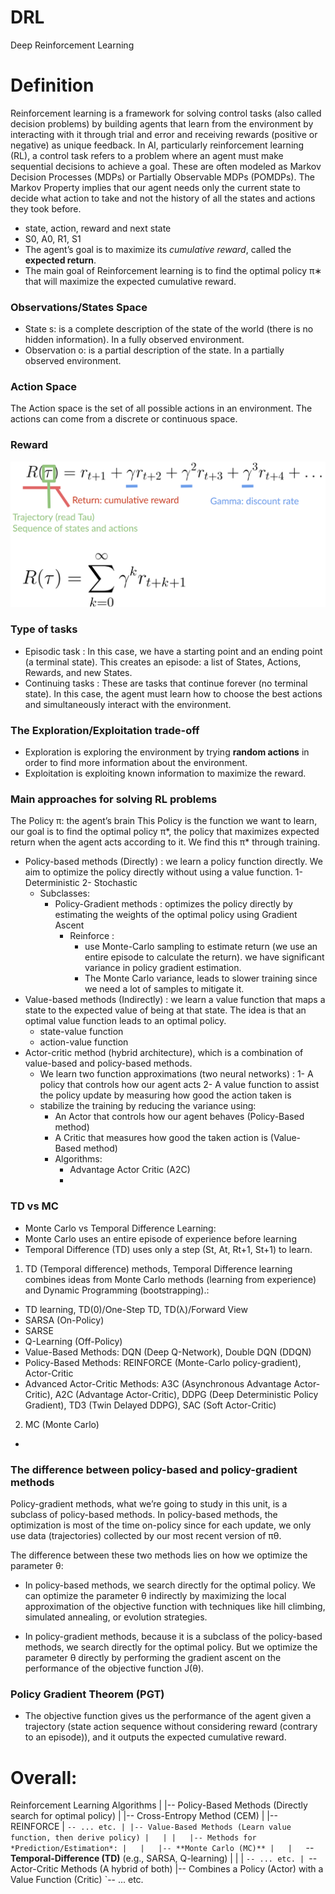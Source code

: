 # DRL
Deep Reinforcement Learning

# Definition
Reinforcement learning is a framework for solving control tasks (also called decision problems) by building agents that learn from the environment by interacting with it through trial and error and receiving rewards (positive or negative) as unique feedback.
In AI, particularly reinforcement learning (RL), a control task refers to a problem where an agent must make sequential decisions to achieve a goal. These are often modeled as Markov Decision Processes (MDPs) or Partially Observable MDPs (POMDPs).
The Markov Property implies that our agent needs only the current state to decide what action to take and not the history of all the states and actions they took before.

- state, action, reward and next state
- S0, A0, R1, S1
- The agent’s goal is to maximize its *cumulative reward*, called the **expected return**.
- The main goal of Reinforcement learning is to find the optimal policy π∗ that will maximize the expected cumulative reward.

### Observations/States Space
- State s: is a complete description of the state of the world (there is no hidden information). In a fully observed environment.
- Observation o: is a partial description of the state. In a partially observed environment.

### Action Space
The Action space is the set of all possible actions in an environment. The actions can come from a discrete or continuous space.

### Reward
![pics/Reward.jpg](https://github.com/mohammadkad/DRL/blob/main/pics/rewards.jpg)

### Type of tasks
- Episodic task : In this case, we have a starting point and an ending point (a terminal state). This creates an episode: a list of States, Actions, Rewards, and new States.
- Continuing tasks : These are tasks that continue forever (no terminal state). In this case, the agent must learn how to choose the best actions and simultaneously interact with the environment.

### The Exploration/Exploitation trade-off
- Exploration is exploring the environment by trying **random actions** in order to find more information about the environment.
- Exploitation is exploiting known information to maximize the reward.

### Main approaches for solving RL problems
The Policy π: the agent’s brain
This Policy is the function we want to learn, our goal is to find the optimal policy π*, the policy that maximizes expected return when the agent acts according to it. We find this π* through training.

- Policy-based methods (Directly) : we learn a policy function directly. We aim to optimize the policy directly without using a value function.
  1- Deterministic
  2- Stochastic
  - Subclasses:
    - Policy-Gradient methods : optimizes the policy directly by estimating the weights of the optimal policy using Gradient Ascent
      - Reinforce :
        - use Monte-Carlo sampling to estimate return (we use an entire episode to calculate the return). we have significant variance in policy gradient estimation.
        - The Monte Carlo variance, leads to slower training since we need a lot of samples to mitigate it.
- Value-based methods (Indirectly) : we learn a value function that maps a state to the expected value of being at that state. The idea is that an optimal value function leads to an optimal policy.
  - state-value function
  - action-value function
- Actor-critic method (hybrid architecture), which is a combination of value-based and policy-based methods.
  - We learn two function approximations (two neural networks) : 1- A policy that controls how our agent acts 2- A value function to assist the policy update by measuring how good the action taken is
  - stabilize the training by reducing the variance using:
    - An Actor that controls how our agent behaves (Policy-Based method)
    - A Critic that measures how good the taken action is (Value-Based method)
    - Algorithms:
      -  Advantage Actor Critic (A2C)
      -  

### TD vs MC
- Monte Carlo vs Temporal Difference Learning:
- Monte Carlo uses an entire episode of experience before learning
- Temporal Difference (TD) uses only a step (St, At, Rt+1, St+1) to learn.
1. TD (Temporal difference) methods, Temporal Difference learning combines ideas from Monte Carlo methods (learning from experience) and Dynamic Programming (bootstrapping).:
 - TD learning, TD(0)/One-Step TD, TD(λ)/Forward View
 - SARSA (On-Policy)
 - SARSE
 - Q-Learning (Off-Policy)
 - Value-Based Methods: DQN (Deep Q-Network), Double DQN (DDQN)
 - Policy-Based Methods: REINFORCE (Monte-Carlo policy-gradient), Actor-Critic
 - Advanced Actor-Critic Methods: A3C (Asynchronous Advantage Actor-Critic), A2C (Advantage Actor-Critic), DDPG (Deep Deterministic Policy Gradient), TD3 (Twin Delayed DDPG), SAC (Soft Actor-Critic)
2. MC (Monte Carlo)
 - 

### The difference between policy-based and policy-gradient methods
Policy-gradient methods, what we’re going to study in this unit, is a subclass of policy-based methods. In policy-based methods, the optimization is most of the time on-policy since for each update, we only use data (trajectories) collected by our most recent version of πθ.

The difference between these two methods lies on how we optimize the parameter θ:

- In policy-based methods, we search directly for the optimal policy. We can optimize the parameter
θ indirectly by maximizing the local approximation of the objective function with techniques like hill climbing, simulated annealing, or evolution strategies.

- In policy-gradient methods, because it is a subclass of the policy-based methods, we search directly for the optimal policy. But we optimize the parameter
θ directly by performing the gradient ascent on the performance of the objective function J(θ).

### Policy Gradient Theorem (PGT)
- The objective function gives us the performance of the agent given a trajectory (state action sequence without considering reward (contrary to an episode)), and it outputs the expected cumulative reward.

# Overall:
Reinforcement Learning Algorithms
|
|-- Policy-Based Methods (Directly search for optimal policy)
|   |-- Cross-Entropy Method (CEM)
|   |-- REINFORCE
|   `-- ... etc.
|
|-- Value-Based Methods (Learn value function, then derive policy)
|   |
|   |-- Methods for *Prediction/Estimation*:
|   |   |-- **Monte Carlo (MC)**
|   |   `-- **Temporal-Difference (TD)** (e.g., SARSA, Q-learning)
|   |
|   `-- ... etc.
|
`-- Actor-Critic Methods (A hybrid of both)
    |-- Combines a Policy (Actor) with a Value Function (Critic)
    `-- ... etc.
